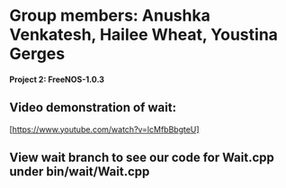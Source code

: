 # Group members: Anushka Venkatesh, Hailee Wheat, Youstina Gerges
#### Project 2: FreeNOS-1.0.3
## Video demonstration of wait:
[https://www.youtube.com/watch?v=lcMfbBbgteU]
## View wait branch to see our code for Wait.cpp under bin/wait/Wait.cpp
